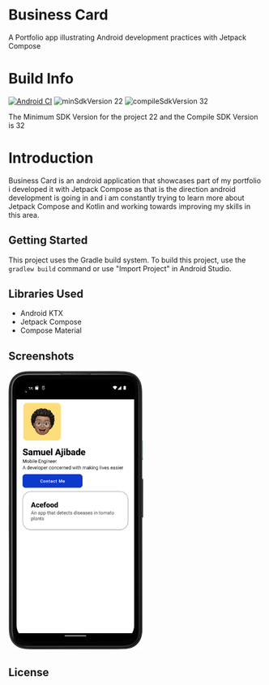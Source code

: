 Business Card
=================

A Portfolio app illustrating Android development practices with Jetpack Compose

Build Info
=================
[![Android CI](https://github.com/AjibsBaba/BusinessCard/actions/workflows/android.yml/badge.svg)](https://github.com/AjibsBaba/BusinessCard/actions/workflows/android.yml)
![minSdkVersion 22](https://img.shields.io/badge/minSdkVersion-22-FFDE7C?)
![compileSdkVersion 32](https://img.shields.io/badge/compileSdkVersion-32-FFDE7C?)

The Minimum SDK Version for the project 22 and the Compile SDK Version is 32

Introduction
=================

Business Card is an android application that showcases part of my portfolio i developed it with Jetpack Compose as that is the direction android development is going in and i am constantly trying to learn more about Jetpack Compose and Kotlin and working towards improving my skills in this area.


Getting Started
---------------
This project uses the Gradle build system. To build this project, use the `gradlew build` command or use "Import Project" in Android Studio.

Libraries Used
---------------
* Android KTX
* Jetpack Compose
* Compose Material

Screenshots
---------------
<img src="screens/MainActivity.png" height=550px alt="Main Activity" />

License
---------------
